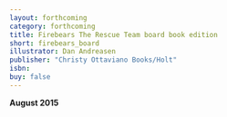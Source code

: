 ```yaml
---
layout: forthcoming
category: forthcoming
title: Firebears The Rescue Team board book edition
short: firebears_board
illustrator: Dan Andreasen
publisher: "Christy Ottaviano Books/Holt"
isbn:
buy: false
---
```


__August 2015__